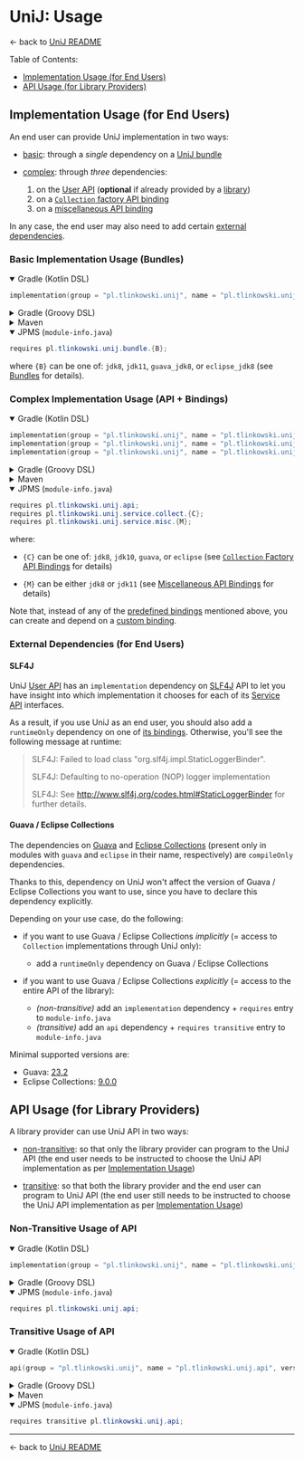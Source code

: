 # UniJ: Usage

← back to [UniJ README](../README.md)

Table of Contents:

-   [Implementation Usage (for End Users)](#implementation-usage-for-end-users)
-   [API Usage (for Library Providers)](#api-usage-for-library-providers)

## Implementation Usage (for End Users)

An end user can provide UniJ implementation in two ways:

-   [basic](#basic-implementation-usage-bundles):
    through a *single* dependency on a [UniJ bundle](../README.md#bundles)

-   [complex](#complex-implementation-usage-api--bindings): through *three* dependencies:
    1.  on the [User API](../README.md#user-api) (**optional** if already provided by a [library](#api-usage-for-library-providers))
    2.  on a [`Collection` factory API binding](../README.md#collection-factory-api-bindings)
    3.  on a [miscellaneous API binding](../README.md#miscellaneous-api-bindings)

In any case, the end user may also need to add certain [external dependencies](#external-dependencies-for-end-users).

### Basic Implementation Usage (Bundles)

<details open>
<summary>Gradle (Kotlin DSL)</summary>

```kotlin
implementation(group = "pl.tlinkowski.unij", name = "pl.tlinkowski.unij.bundle.{B}", version = "x.y.z")
```

</details>

<details>
<summary>Gradle (Groovy DSL)</summary>

```groovy
implementation group: 'pl.tlinkowski.unij', name: 'pl.tlinkowski.unij.bundle.{B}', version: 'x.y.z'
```

</details>

<details>
<summary>Maven</summary>

```xml
<dependency>
  <groupId>pl.tlinkowski.unij</groupId>
  <artifactId>pl.tlinkowski.unij.bundle.{B}</artifactId>
  <version>x.y.z</version>
</dependency>
```

</details>

<details open>
<summary>JPMS (<code>module-info.java</code>)</summary>

```java
requires pl.tlinkowski.unij.bundle.{B};
```

</details>

where `{B}` can be one of: `jdk8`, `jdk11`, `guava_jdk8`, or `eclipse_jdk8`
(see [Bundles](../README.md#bundles) for details). 

### Complex Implementation Usage (API + Bindings)

<details open>
<summary>Gradle (Kotlin DSL)</summary>

```kotlin
implementation(group = "pl.tlinkowski.unij", name = "pl.tlinkowski.unij.api", version = "x.y.z")
implementation(group = "pl.tlinkowski.unij", name = "pl.tlinkowski.unij.service.collect.{C}", version = "x.y.z")
implementation(group = "pl.tlinkowski.unij", name = "pl.tlinkowski.unij.service.misc.{M}", version = "x.y.z")
```

</details>

<details>
<summary>Gradle (Groovy DSL)</summary>

```groovy
implementation group: 'pl.tlinkowski.unij', name: 'pl.tlinkowski.unij.api', version: 'x.y.z'
implementation group: 'pl.tlinkowski.unij', name: 'pl.tlinkowski.unij.service.collect.{C}', version: 'x.y.z'
implementation group: 'pl.tlinkowski.unij', name: 'pl.tlinkowski.unij.service.misc.{M}', version: 'x.y.z'
```

</details>

<details>
<summary>Maven</summary>

```xml
<dependency>
  <groupId>pl.tlinkowski.unij</groupId>
  <artifactId>pl.tlinkowski.unij.api</artifactId>
  <version>x.y.z</version>
</dependency>
<dependency>
  <groupId>pl.tlinkowski.unij</groupId>
  <artifactId>pl.tlinkowski.unij.service.collect.{C}</artifactId>
  <version>x.y.z</version>
</dependency>
<dependency>
  <groupId>pl.tlinkowski.unij</groupId>
  <artifactId>pl.tlinkowski.unij.service.misc.{M}</artifactId>
  <version>x.y.z</version>
</dependency>
```

</details>

<details open>
<summary>JPMS (<code>module-info.java</code>)</summary>

```java
requires pl.tlinkowski.unij.api;
requires pl.tlinkowski.unij.service.collect.{C};
requires pl.tlinkowski.unij.service.misc.{M};
```

</details>

where:

-   `{C}` can be one of: `jdk8`, `jdk10`, `guava`, or `eclipse`
    (see [`Collection` Factory API Bindings](../README.md#collection-factory-api-bindings) for details)

-   `{M}` can be either `jdk8` or `jdk11`
    (see [Miscellaneous API Bindings](../README.md#miscellaneous-api-bindings) for details)

Note that, instead of any of the [predefined bindings](../README.md#predefined-bindings) mentioned above,
you can create and depend on a [custom binding](Q-and-A.md#custom-service-provider-qa).

### External Dependencies (for End Users)

#### SLF4J

UniJ [User API](../README.md#user-api) has an `implementation` dependency on [SLF4J](https://www.slf4j.org/) API to
let you have insight into which implementation it chooses for each of its [Service API](../README.md#service-api)
interfaces.

As a result, if you use UniJ as an end user, you should also add a `runtimeOnly` dependency on one of
[its bindings](https://www.slf4j.org/manual.html#swapping). Otherwise, you'll see the following message at runtime:

> SLF4J: Failed to load class "org.slf4j.impl.StaticLoggerBinder".
>
> SLF4J: Defaulting to no-operation (NOP) logger implementation
>
> SLF4J: See http://www.slf4j.org/codes.html#StaticLoggerBinder for further details.

#### Guava / Eclipse Collections

The dependencies on [Guava](https://github.com/google/guava) and
[Eclipse Collections](https://www.eclipse.org/collections/) (present only in modules with `guava` and `eclipse` in
their name, respectively) are `compileOnly` dependencies.

Thanks to this, dependency on UniJ won't affect the version of Guava / Eclipse Collections you want to use, since
you have to declare this dependency explicitly.

Depending on your use case, do the following:

-   if you want to use Guava / Eclipse Collections *implicitly* (= access to `Collection` implementations through UniJ only):
    -   add a `runtimeOnly` dependency on Guava / Eclipse Collections

-   if you want to use Guava / Eclipse Collections *explicitly* (= access to the entire API of the library):
    -   *(non-transitive)* add an `implementation` dependency + `requires` entry to `module-info.java`
    -   *(transitive)* add an `api` dependency + `requires transitive` entry to `module-info.java`

Minimal supported versions are:
-   Guava: [23.2](https://github.com/google/guava/releases/tag/v23.2)
-   Eclipse Collections: [9.0.0](https://github.com/eclipse/eclipse-collections/releases/tag/9.0.0)

## API Usage (for Library Providers)

A library provider can use UniJ API in two ways:

-   [non-transitive](#non-transitive-usage-of-api): so that only the library provider can program to the UniJ API
    (the end user needs to be instructed to choose the UniJ API implementation as per
    [Implementation Usage](#implementation-usage-for-end-users))

-   [transitive](#transitive-usage-of-api): so that both the library provider and the end user can program to UniJ API
    (the end user still needs to be instructed to choose the UniJ API implementation as per
    [Implementation Usage](#implementation-usage-for-end-users))

### Non-Transitive Usage of API

<details open>
<summary>Gradle (Kotlin DSL)</summary>

```kotlin
implementation(group = "pl.tlinkowski.unij", name = "pl.tlinkowski.unij.api", version = "x.y.z")
```

</details>

<details>
<summary>Gradle (Groovy DSL)</summary>

```groovy
implementation group: 'pl.tlinkowski.unij', name: 'pl.tlinkowski.unij.api', version: 'x.y.z'
```

</details>

<details open>
<summary>JPMS (<code>module-info.java</code>)</summary>

```java
requires pl.tlinkowski.unij.api;
```

</details>

### Transitive Usage of API

<details open>
<summary>Gradle (Kotlin DSL)</summary>

```kotlin
api(group = "pl.tlinkowski.unij", name = "pl.tlinkowski.unij.api", version = "x.y.z")
```

</details>

<details>
<summary>Gradle (Groovy DSL)</summary>

```groovy
api group: 'pl.tlinkowski.unij', name: 'pl.tlinkowski.unij.api', version: 'x.y.z'
```

</details>

<details>
<summary>Maven</summary>

```xml
<dependency>
  <groupId>pl.tlinkowski.unij</groupId>
  <artifactId>pl.tlinkowski.unij.api</artifactId>
  <version>x.y.z</version>
</dependency>
```

</details>

<details open>
<summary>JPMS (<code>module-info.java</code>)</summary>

```java
requires transitive pl.tlinkowski.unij.api;
```

</details>

---

← back to [UniJ README](../README.md)
